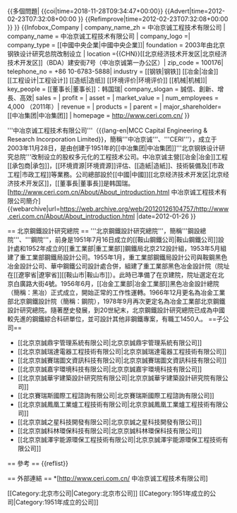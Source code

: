 {{多個問題|
{{coi|time=2018-11-28T09:34:47+00:00}}
{{Advert|time=2012-02-23T07:32:08+00:00 }}
{{Refimprove|time=2012-02-23T07:32:08+00:00 }}
}}
{{Infobox_Company |
  company_name_zh = 中冶京诚工程技术有限公司 |
  company_name = 中冶京诚工程技术有限公司 |
  company_logo =|
  company_type = [[中國中央企業|中國中央企業]]|
  foundation = 2003年由北京钢铁设计研究总院改制设立 |
  location ={{CHN}}[[北京经济技术开发区|北京经济技术开发区]]（BDA）建安街7号（中冶京诚第一办公区）|
  zip_code = 100176|
  telephone_no = +86 10-6783-5888|
  industry = [[钢铁|钢铁]] [[冶金|冶金]] [[工程设计|工程设计]] [[造纸|造纸]] [[环境评价|环境评价]] [[机械|机械]]|
  key_people = [[董事长|董事长]]：韩国瑞| 
  company_slogan = 誠信、創新、增長、高效|
  sales =  |
  profit =  |
  asset =  |
  market_value = |
  num_employees = 4,000 （2011年）|
  revenue = |
  products = |
  parent = |
  major_shareholder= [[中冶集团|中冶集团]] |
  homepage = http://www.ceri.com.cn/
}}

'''中冶京诚工程技术有限公司'''（{{lang-en|MCC Capital Engineering & Research Incorporation Limited}}，簡稱'''中冶京诚'''、'''CERI'''），成立于2003年11月28日，是由创建于1951年的[[中冶集团|中冶集团]]'''北京钢铁设计研究总院'''改制设立的股权多元化的工程技术公司。中冶京诚主營[[冶金|冶金]]工程[[承包商|承包]]，[[环境資源|环境資源]]评估、[[造紙|造紙]]、技術裝備及[[市政工程|市政工程]]等業務。公司總部設於[[中國|中國]][[北京经济技术开发区|北京经济技术开发区]]，[[董事長|董事長]]是韩国瑞。<ref>[http://www.ceri.com.cn/About/About_introduction.html 中冶京诚工程技术有限公司簡介] {{webarchive|url=https://web.archive.org/web/20120126104757/http://www.ceri.com.cn/About/About_introduction.html |date=2012-01-26 }}</ref>

== 北京鋼鐵設計研究總院 ==
'''北京鋼鐵設計研究總院'''，簡稱'''鋼設總院'''、'''鋼院'''，前身是1951年7月16日成立的[[鞍山鋼鐵公司|鞍山鋼鐵公司]]設計處和1952年成立的[[重工業部|重工業部]]鋼鐵局北京212設計組，1953年5月組建了重工業部鋼鐵局設計公司。1955年1月，重工業部鋼鐵局設計公司與鞍鋼黑色冶金設計公司、華中鋼鐵公司設計處合併，組建了重工業部黑色冶金設計院（院址在[[遼寧省|遼寧省]][[鞍山市|鞍山市]]）。此時已準備了在京建院，院址選定在北京白廣路大街4號。1956年6月，[[冶金工業部|冶金工業部]]黑色冶金設計總院（簡稱：黑冶）正式成立，開始正常的工作性運轉。1966年12月更名為冶金工業部北京鋼鐵設計院（簡稱：鋼院），1978年9月再次更定名為冶金工業部北京鋼鐵設計研究總院。隨著歷史發展，到20世紀末，北京鋼鐵設計研究總院已成為中國較先進的鋼鐵綜合科研單位，並可設計其他非鋼鐵專案，有職工1450人。
==子公司==

* [[北京京誠鼎宇管理系統有限公司|北京京誠鼎宇管理系統有限公司]]
* [[北京京誠瑞達電器工程技術有限公司|北京京誠瑞達電器工程技術有限公司]]
* [[北京京誠賽瑞圖文資訊科技有限公司|北京京誠賽瑞圖文資訊科技有限公司]]
* [[北京京誠嘉宇環境科技有限公司|北京京誠嘉宇環境科技有限公司]]
* [[北京京誠華宇建築設計研究院有限公司|北京京誠華宇建築設計研究院有限公司]]
* [[北京賽瑞斯國際工程諮詢有限公司|北京賽瑞斯國際工程諮詢有限公司]]
* [[北京京誠鳳凰工業爐工程技術有限公司|北京京誠鳳凰工業爐工程技術有限公司]]
* [[北京京誠之星科技開發有限公司|北京京誠之星科技開發有限公司]]
* [[北京京誠科林環保科技有限公司|北京京誠科林環保科技有限公司]]
* [[北京京誠澤宇能源環保工程技術有限公司|北京京誠澤宇能源環保工程技術有限公司]]

== 參考 ==
{{reflist}}

== 外部連結 ==
*[http://www.ceri.com.cn/ 中冶京诚工程技术有限公司]


[[Category:北京市公司|Category:北京市公司]]
[[Category:1951年成立的公司|Category:1951年成立的公司]]